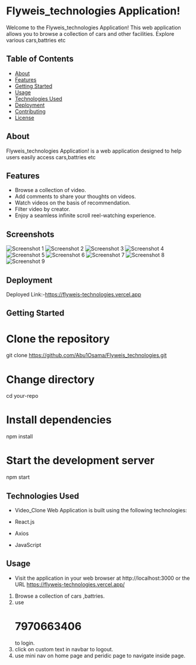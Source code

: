 # Flyweis_technologies Application!

Welcome to the Flyweis_technologies Application! This web application allows you to browse  a collection of cars and other facilities. Explore various cars,battries etc 
## Table of Contents

- [About](#about)
- [Features](#features)
- [Getting Started](#getting-started)
- [Usage](#usage)
- [Technologies Used](#technologies-used)
- [Deployment](#deployment)
- [Contributing](#contributing)
- [License](#license)

## About

Flyweis_technologies Application! is a web application designed to help users easily access cars,battries etc
## Features

- Browse a collection of video.
- Add comments to share your thoughts on videos.
- Watch videos on the basis of recommendation.
- Filter video by creator.
- Enjoy a seamless infinite scroll reel-watching experience.

## Screenshots

![Screenshot 1](./src/assets/pic1)
![Screenshot 2](./src/assets/pic2)
![Screenshot 3](./src/assets/pic3)
![Screenshot 4](./src/assets/pic4)
![Screenshot 5](./src/assets/pic5)
![Screenshot 6](./src/assets/pic6)
![Screenshot 7](./src/assets/pic7)
![Screenshot 8](./src/assets/pic8)
![Screenshot 9](./src/assets/pic9)

## Deployment

Deployed Link:-https://flyweis-technologies.vercel.app

## Getting Started

# Clone the repository

git clone https://github.com/Abu1Osama/Flyweis_technologies.git

# Change directory

cd your-repo

# Install dependencies

npm install

# Start the development server

npm start

## Technologies Used

- Video_Clone Web Application is built using the following technologies:

- React.js
- Axios
- JavaScript

## Usage

- Visit the application in your web browser at http://localhost:3000 or the URL https://flyweis-technologies.vercel.app/
1. Browse a collection of cars ,battries.
2. use <h1>7970663406</h1> to login.
3. click on custom text in navbar to logout.
4. use mini nav on home page and peridic page to navigate inside page.
